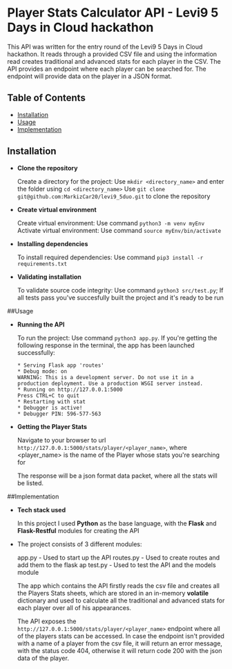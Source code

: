 # Player Stats Calculator API - Levi9 5 Days in Cloud hackathon

This API was written for the entry round of the Levi9 5 Days in Cloud hackathon. It reads through a provided CSV file and using the information read creates traditional and advanced stats for each player in the CSV.
The API provides an endpoint where each player can be searched for. The endpoint will provide data on the player in a JSON format.

## Table of Contents
- [Installation](#installation)
- [Usage](#usage)
- [Implementation](#implementation)

## Installation

- **Clone the repository**
    
    Create a directory for the project:
    Use `mkdir <directory_name>` and enter the folder using `cd <directory_name>`
    Use `git clone git@github.com:MarkizCar20/levi9_5duo.git` to clone the repository

- **Create virtual environment**

    Create virtual environment:
    Use command `python3 -m venv myEnv`
    Activate virtual environment:
    Use command `source myEnv/bin/activate`

- **Installing dependencies**

    To install required dependencies:
    Use command `pip3 install -r requirements.txt`

- **Validating installation**

    To validate source code integrity:
    Use command `python3 src/test.py`; If all tests pass you've succesfully built the project and it's ready to be run

##Usage

- **Running the API**

    To run the project:
    Use command `python3 app.py`. If you're getting the following response in the terminal, the app has been launched successfully:
    ```
    * Serving Flask app 'routes'
    * Debug mode: on
    WARNING: This is a development server. Do not use it in a production deployment. Use a production WSGI server instead.
    * Running on http://127.0.0.1:5000
    Press CTRL+C to quit
    * Restarting with stat
    * Debugger is active!
    * Debugger PIN: 596-577-563
    ```

- **Getting the Player Stats**

    Navigate to your browser to url `http://127.0.0.1:5000/stats/player/<player_name>`, where <player_name> is the name of the Player whose stats you're searching for
    
    The response will be a json format data packet, where all the stats will be listed.

##Implementation

- **Tech stack used**

    In this project I used **Python** as the base language, with the **Flask** and **Flask-Restful** modules for creating the API


- The project consists of 3 different modules:

    app.py - Used to start up the API
    routes.py - Used to create routes and add them to the flask ap
    test.py - Used to test the API and the models module

    The app which contains the API firstly reads the csv file and creates all the Players Stats sheets, which are stored in an in-memory **volatile** dictionary and used to calculate all the traditional and advanced stats for each player over all of his appearances.

    The API exposes  the `http://127.0.0.1:5000/stats/player/<player_name>` endpoint where all of the players stats can be accessed.
    In case the endpoint isn't provided with a name of a player from the csv file, it will return an error message, with the status code 404, otherwise it will return code 200 with the json data of the player.